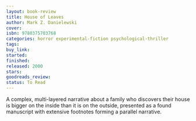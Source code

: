 ```yaml
---
layout: book-review
title: House of Leaves
author: Mark Z. Danielewski
cover: 
isbn: 9780375703768
categories: horror experimental-fiction psychological-thriller
tags: 
buy_link: 
started: 
finished: 
released: 2000
stars: 
goodreads_review: 
status: To Read
---
```


A complex, multi-layered narrative about a family who discovers their house is bigger on the inside than it is on the outside, presented as a found manuscript with extensive footnotes forming a parallel narrative.
